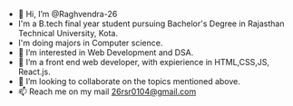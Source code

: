 - 👋 Hi, I’m @Raghvendra-26
- I'm a B.tech final year student pursuing Bachelor's Degree in Rajasthan Technical University, Kota.
- I'm doing majors in Computer science.
- 👀 I’m interested in Web Development and DSA.
- 🌱 I’m a front end web developer, with expierience in HTML,CSS,JS, React.js.
- 💞️ I’m looking to collaborate on the topics mentioned above.
- 📫 Reach me on my mail 26rsr0104@gmail.com

<!---
Raghvendra-26/Raghvendra-26 is a ✨ special ✨ repository because its `README.md` (this file) appears on your GitHub profile.
You can click the Preview link to take a look at your changes.
--->
